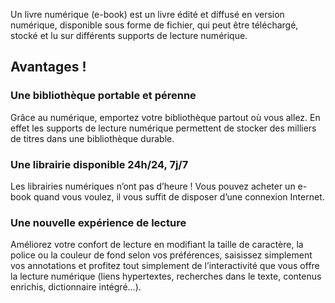 <p>Un livre numérique (e-book) est un livre édité et diffusé en version numérique, disponible sous forme de fichier, qui peut être téléchargé, stocké et lu sur différents supports de lecture numérique.</p>

<a id="avantages" title="Avantages !" class="anchor-menu-item-target"></a><h2>Avantages !</h2>

<a id="bibliotheque-portable-perenne" title="Une bibliothèque portable et pérenne" class="anchor-menu-item-target"></a><h3>Une bibliothèque portable et pérenne</h3>
<p>Grâce au numérique, emportez votre bibliothèque partout où vous allez. En effet les supports de lecture numérique permettent de stocker des milliers de titres dans une bibliothèque durable.</p>

<a id="librairie-disponible" title="Une librairie disponible 24h/24, 7j/7" class="anchor-menu-item-target"></a><h3>Une librairie disponible 24h/24, 7j/7</h3>
<p>Les librairies numériques n’ont pas d’heure ! Vous pouvez acheter un e-book quand vous voulez, il vous suffit de disposer d’une connexion Internet.</p>

<a id="nouvelle-experience-lecture" title="Une nouvelle expérience de lecture" class="anchor-menu-item-target"></a><h3>Une nouvelle expérience de lecture</h3>
<p>Améliorez votre confort de lecture en modifiant la taille de caractère, la police ou la couleur de fond selon vos préférences, saisissez simplement vos annotations et profitez tout simplement de l’interactivité que vous offre la lecture numérique (liens hypertextes, recherches dans le texte, contenus enrichis, dictionnaire intégré…).</p>
